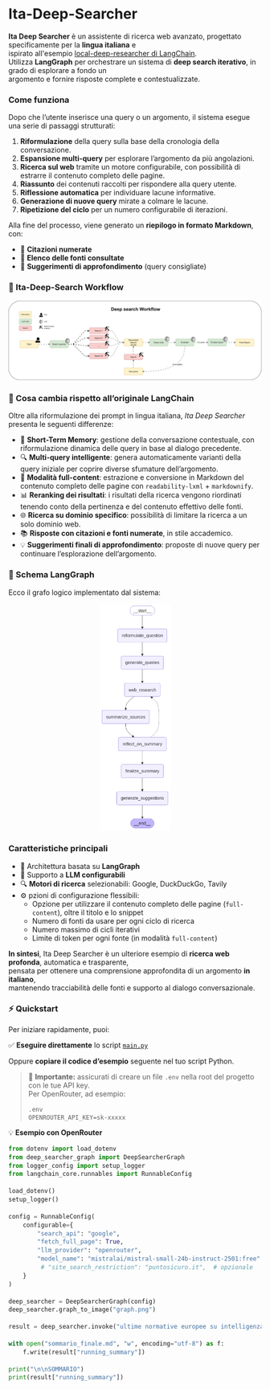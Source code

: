 # Ita-Deep-Searcher    
**Ita Deep Searcher** è un assistente di ricerca web avanzato, progettato specificamente per la **lingua italiana** e   
ispirato all'esempio [local-deep-researcher di LangChain](https://github.com/langchain-ai/local-deep-researcher).  
Utilizza **LangGraph** per orchestrare un sistema di **deep search iterativo**, in grado di esplorare a fondo un   
argomento e fornire risposte complete e contestualizzate.  
  
### Come funziona  
Dopo che l’utente inserisce una query o un argomento, il sistema esegue una serie di passaggi strutturati:  
1. **Riformulazione** della query sulla base della cronologia della conversazione.   
2. **Espansione multi-query** per esplorare l’argomento da più angolazioni.  
3. **Ricerca sul web** tramite un motore configurabile, con possibilità di estrarre il contenuto completo delle pagine.  
4. **Riassunto** dei contenuti raccolti per rispondere alla query utente.  
5. **Riflessione automatica** per individuare lacune informative.  
6. **Generazione di nuove query** mirate a colmare le lacune.  
7. **Ripetizione del ciclo** per un numero configurabile di iterazioni.  

Alla fine del processo, viene generato un **riepilogo in formato Markdown**, con:
-   📌 **Citazioni numerate**
-   🔗 **Elenco delle fonti consultate**
-   🧭 **Suggerimenti di approfondimento** (query consigliate)  


### 🔁 Ita-Deep-Search Workflow 
<p align="center">
<img src="Deep_search_workflow.svg" alt="Grafo"  title="Ita-Deep-Search Workflow"> 
</p>  
  
### 🔎 Cosa cambia rispetto all’originale LangChain
Oltre alla riformulazione dei prompt in lingua italiana, _Ita Deep Searcher_ presenta le seguenti differenze:   
- 🧠 **Short-Term Memory**: gestione della conversazione contestuale, con riformulazione dinamica delle query in base al dialogo precedente.       
- 🔍 **Multi-query intelligente**: genera automaticamente varianti della query iniziale per coprire diverse sfumature dell’argomento.      
- 📄 **Modalità full-content**: estrazione e conversione in Markdown del contenuto completo delle pagine con `readability-lxml` + `markdownify`.      
- 📊 **Reranking dei risultati**: i risultati della ricerca vengono riordinati tenendo conto della pertinenza e del contenuto effettivo delle fonti.      
- 🌐 **Ricerca su dominio specifico**: possibilità di limitare la ricerca a un solo dominio web.      
- 📚 **Risposte con citazioni e fonti numerate**, in stile accademico.      
- 💡 **Suggerimenti finali di approfondimento**: proposte di nuove query per continuare l’esplorazione dell’argomento.  
  
### 🧩 Schema LangGraph  
Ecco il grafo logico implementato dal sistema:
<p align="center">      
<img src="graph.png" alt="Grafo" width="140" title="Grafo">      
</p>  
  
### Caratteristiche principali  
 - 🔁 Architettura basata su **LangGraph**  
- 🧠 Supporto a **LLM configurabili**  
- 🔍 **Motori di ricerca** selezionabili: Google, DuckDuckGo, Tavily  
- ⚙️ pzioni di configurazione flessibili:  
    - Opzione per utilizzare il contenuto completo delle pagine (`full-content`), oltre il titolo e lo snippet  
    - Numero di fonti da usare per ogni ciclo di ricerca  
    - Numero massimo di cicli iterativi  
    - Limite di token per ogni fonte (in modalità `full-content`)  
  
 **In sintesi**, Ita Deep Searcher è un ulteriore esempio di **ricerca web profonda**, automatica e trasparente,   
 pensata per ottenere una comprensione approfondita di un argomento **in italiano**,   
 mantenendo tracciabilità delle fonti e supporto al dialogo conversazionale.

### ⚡ Quickstart
Per iniziare rapidamente, puoi:

✅ **Eseguire direttamente** lo script [`main.py`](main.py)

Oppure **copiare il codice d’esempio** seguente nel tuo script Python.

> 🔐 **Importante:** assicurati di creare un file `.env` nella root del progetto con le tue API key.  
> Per OpenRouter, ad esempio:
> 
>```
>.env
>OPENROUTER_API_KEY=sk-xxxxx
>```
💡 **Esempio con OpenRouter**
```python
from dotenv import load_dotenv
from deep_searcher_graph import DeepSearcherGraph
from logger_config import setup_logger
from langchain_core.runnables import RunnableConfig

load_dotenv()
setup_logger()

config = RunnableConfig(
    configurable={
        "search_api": "google",
        "fetch_full_page": True,
        "llm_provider": "openrouter",
        "model_name": "mistralai/mistral-small-24b-instruct-2501:free"
         # "site_search_restriction": "puntosicuro.it",  # opzionale
    }
)

deep_searcher = DeepSearcherGraph(config)
deep_searcher.graph_to_image("graph.png")

result = deep_searcher.invoke("ultime normative europee su intelligenza artificiale")

with open("sommario_finale.md", "w", encoding="utf-8") as f:
    f.write(result["running_summary"])

print("\n\nSOMMARIO")
print(result["running_summary"])
```